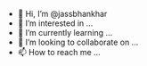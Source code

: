- 👋 Hi, I’m @jassbhankhar
- 👀 I’m interested in ...
- 🌱 I’m currently learning ...
- 💞️ I’m looking to collaborate on ...
- 📫 How to reach me ...

<!---
jassbhankhar/jassbhankhar is a ✨ special ✨ repository because its `README.md` (this file) appears on your GitHub profile.
You can click the Preview link to take a look at your changes.
--->

